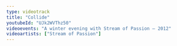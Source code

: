 ```yaml
---
type: videotrack
title: "Collide"
youtubeId: "UJk2WVThz50"
videoevents: "A winter evening with Stream of Passion — 2012"
videoartists: ["Stream of Passion"]
---
```

